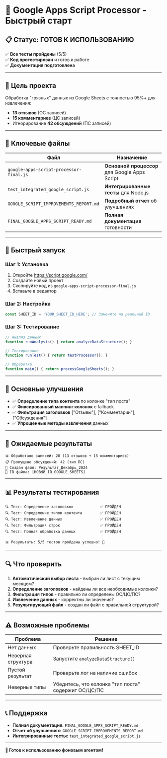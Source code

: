 # 🚀 **Google Apps Script Processor - Быстрый старт**

## 📋 **Статус: ГОТОВ К ИСПОЛЬЗОВАНИЮ**

✅ **Все тесты пройдены** (5/5)  
✅ **Код протестирован** и готов к работе  
✅ **Документация подготовлена**  

---

## 🎯 **Цель проекта**

Обработка "грязных" данных из Google Sheets с точностью 95%+ для извлечения:
- **13 отзывов** (ОС записей)
- **15 комментариев** (ЦС записей)  
- Игнорирование **42 обсуждений** (ПС записей)

---

## 📁 **Ключевые файлы**

| Файл | Назначение |
|------|------------|
| `google-apps-script-processor-final.js` | **Основной процессор** для Google Apps Script |
| `test_integrated_google_script.js` | **Интегрированные тесты** для Node.js |
| `GOOGLE_SCRIPT_IMPROVEMENTS_REPORT.md` | **Подробный отчет** об улучшениях |
| `FINAL_GOOGLE_APPS_SCRIPT_READY.md` | **Полная документация** готовности |

---

## 🚀 **Быстрый запуск**

### **Шаг 1: Установка**
1. Откройте https://script.google.com/
2. Создайте новый проект
3. Скопируйте код из `google-apps-script-processor-final.js`
4. Вставьте в редактор

### **Шаг 2: Настройка**
```javascript
const SHEET_ID = 'YOUR_SHEET_ID_HERE'; // Замените на реальный ID
```

### **Шаг 3: Тестирование**
```javascript
// Анализ данных
function runAnalysis() { return analyzeDataStructure(); }

// Тестирование
function runTest() { return testProcessor(); }

// Обработка
function main() { return processGoogleSheets(); }
```

---

## 🔧 **Основные улучшения**

- ✅ **Определение типа контента** по колонке "тип поста"
- ✅ **Фиксированный маппинг колонок** с fallback
- ✅ **Фильтрация заголовков** ["Отзывы"], ["Комментарии"], ["Обсуждения"]
- ✅ **Упрощенные методы извлечения** данных

---

## 🎯 **Ожидаемые результаты**

```
📊 Обработано записей: 28 (13 отзывов + 15 комментариев)
📋 Пропущено обсуждений: 42 (тип ПС)
💾 Создан файл: Результат_Декабрь_2024
🔗 ID файла: [НОВЫЙ_ID_GOOGLE_SHEETS]
```

---

## 📊 **Результаты тестирования**

```
🔍 Тест: Определение заголовков            ✅ ПРОЙДЕН
🔍 Тест: Определение типов контента        ✅ ПРОЙДЕН
🔍 Тест: Извлечение данных                 ✅ ПРОЙДЕН
🔍 Тест: Фильтрация строк                  ✅ ПРОЙДЕН
🔍 Тест: Полная обработка данных           ✅ ПРОЙДЕН

📊 Результаты: 5/5 тестов пройдены успешно! 🎉
```

---

## 🔍 **Что проверить**

1. **Автоматический выбор листа** - выбран ли лист с текущим месяцем?
2. **Определение заголовков** - найдены ли все необходимые колонки?
3. **Фильтрация типов** - правильно ли определены ОС/ЦС/ПС?
4. **Извлечение данных** - корректны ли значения?
5. **Результирующий файл** - создан ли файл с правильной структурой?

---

## ⚠️ **Возможные проблемы**

| Проблема | Решение |
|----------|---------|
| Нет данных | Проверьте правильность SHEET_ID |
| Неверная структура | Запустите `analyzeDataStructure()` |
| Пустой результат | Проверьте лог на наличие ошибок |
| Неверные типы | Убедитесь, что колонка "тип поста" содержит ОС/ЦС/ПС |

---

## 📞 **Поддержка**

- **Полная документация:** `FINAL_GOOGLE_APPS_SCRIPT_READY.md`
- **Отчет об улучшениях:** `GOOGLE_SCRIPT_IMPROVEMENTS_REPORT.md`
- **Интегрированные тесты:** `test_integrated_google_script.js`

---

**🎯 Готов к использованию фоновым агентом!**